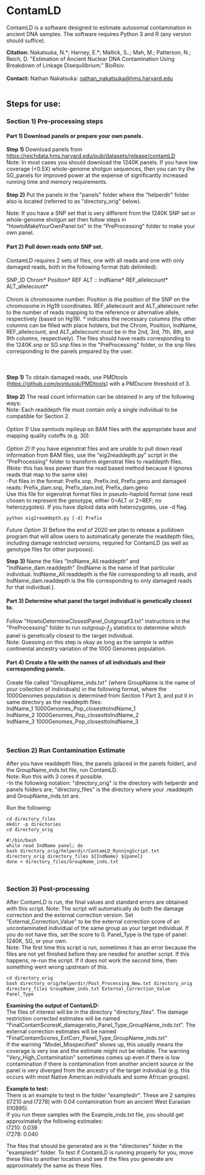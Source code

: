 # ContamLD

ContamLD is a software designed to estimate autosomal contamination in ancient DNA samples. The software requires Python 3 and R (any version should suffice).

**Citation:**  Nakatsuka, N.\*; Harney, E.\*; Mallick, S..; Mah, M.; Patterson, N.; Reich, D. "Estimation of Ancient Nuclear DNA Contamination Using Breakdown of Linkage Disequilibrium." BioRxiv.<br/>
<br/>
**Contact:** Nathan Nakatsuka: nathan_nakatsuka@hms.harvard.edu
<br/>
<br/>
## <p>Steps for use:</p>
### <p>Section 1)  Pre-processing steps</p>
#### Part 1)  Download panels or prepare your own panels.<br/>
**Step 1)** Download panels from https://reichdata.hms.harvard.edu/pub/datasets/release/contamLD<br/>
Note: In most cases you should download the 1240K panels. If you have low coverage (<0.5X) whole-genome shotgun sequences, then you can try the SG_panels for improved power at the expense of significantly increased running time and memory requirements.<br/>
<br/>
**Step 2)** Put the panels in the "panels" folder where the "helperdir" folder also is located (referred to as "directory_orig" below).

Note: If you have a SNP set that is very different from the 1240K SNP set or whole-genome shotgun set then follow steps in "HowtoMakeYourOwnPanel.txt" in the "PreProcessing" folder to make your own panel.


#### Part 2) Pull down reads onto SNP set.<br/>
ContamLD requires 2 sets of files, one with all reads and one with only damaged reads, both in the following format (tab delimited): <br/>	
SNP_ID	Chrom\*	Position\*	REF	ALT	::	IndName*	REF_allelecount\*	ALT_allelecount\*<br/>
<br/>
Chrom is chromosome number. Position is the position of the SNP on the chromosome in Hg19 coordinates. REF_allelecount and ALT_allelecount refer to the number of reads mapping to the reference or alternative allele, respectively (based on Hg19). \* indicates the necessary columns (the other columns can be filled with place holders, but the Chrom, Position, IndName, REF_allelecount, and ALT_allelecount must be in the 2nd, 3rd, 7th, 8th, and 9th columns, respectively). The files should have reads corresponding to the 1240K.snp or SG.snp files in the "PreProcessing" folder, or the snp files corresponding to the panels prepared by the user.<br/>	
<br/>	
**Step 1)** To obtain damaged reads, use PMDtools (https://github.com/pontussk/PMDtools) with a PMDscore threshold of 3.<br/>
<br/>
**Step 2)** The read count information can be obtained in any of the following ways:<br/>
Note:  Each readdepth file must contain only a single individual to be compatible for Section 2.<br/>
<br/>
*Option 1)*  Use samtools mpileup on BAM files with the appropriate base and mapping quality cutoffs (e.g. 30). <br/>
<br/>
*Option 2)* If you have eigenstrat files and are unable to pull down read information from BAM files, use the "eig2readdepth.py" script in the "PreProcessing" folder to transform eigenstrat files to readdepth files.<br/>
(Note: this has less power than the read based method because it ignores reads that map to the same site)<br/>
-Put files in the format: Prefix.snp, Prefix.ind, Prefix.geno and damaged reads: Prefix_dam.snp, Prefix_dam.ind, Prefix_dam.geno<br/>
Use this file for eigenstrat format files in pseudo-haploid format (one read chosen to represent the genotype, either 0=ALT or 2=REF; no heterozygotes). If you have diploid data with heterozygotes, use -d flag.
```python
python eig2readdepth.py [-d] Prefix
```


*Future Option 3)* Before the end of 2020 we plan to release a pulldown program that will allow users to automatically generate the readdepth files, including damage restricted versions, required for ContamLD (as well as genotype files for other purposes).<br/>


**Step 3)**  Name the files "IndName_All.readdepth" and "IndName_dam.readdepth" (IndName is the name of that particular individual. IndName_All.readdepth is the file corresponding to all reads, and IndName_dam.readdepth is the file corresponding to only damaged reads for that individual.).<br/>


#### Part 3) Determine what panel the target individual is genetically closest to.<br/>
Follow "HowtoDetermineClosestPanel_Outgroupf3.txt" instructions in the "PreProcessing" folder to run outgroup-*f<sub>3</sub>* statistics to determine which panel is genetically closest to the target individual.<br/>
Note: Guessing on this step is okay as long as the sample is within continental ancestry variation of the 1000 Genomes population.
<br/>

#### Part 4) Create a file with the names of all individuals and their corresponding panels.<br/>
Create file called "GroupName_inds.txt" (where GroupName is the name of your collection of individuals) in the following format, where the 1000Genomes population is determined from Section 1 Part 3, and put it in same directory as the readdepth files:<br/>
IndName_1 1000Genomes_Pop_closesttoIndName_1<br/>
IndName_2 1000Genomes_Pop_closesttoIndName_2<br/>
IndName_3 1000Genomes_Pop_closesttoIndName_3<br/>
<br/>
<br/>

### <p>Section 2)  Run Contamination Estimate</p>
After you have readdepth files, the panels (placed in the panels folder), and the GroupName_inds.txt file, run ContamLD.<br/>
Note: Run this with 3 cores if possible.<br/>
-In the following notation: "directory_orig" is the directory with helperdir and panels folders are; "directory_files" is the directory where your .readdepth and GroupName_inds.txt are.<br/>

Run the following:<br/>
```
cd directory_files
mkdir -p directories
cd directory_orig

#!/bin/bash
while read IndName panel; do
bash directory_orig/helperdir/ContamLD_RunningScript.txt directory_orig directory_files ${IndName} ${panel}
done < directory_files/GroupName_inds.txt
```
<br/>

### <p>Section 3) Post-processing</p>
After ContamLD is run, the final values and standard errors are obtained with this script.
Note: The script will automatically do both the damage correction and the external correction version. Set "External_Correction_Value" to be the external correction score of an uncontaminated individual of the same group as your target individual. If you do not have this, set the score to 0. Panel_Type is the type of panel: 1240K, SG, or your own.<br/>
Note: The first time this script is run, sometimes it has an error because the files are not yet finished before they are needed for another script. If this happens, re-run the script. If it does not work the second time, then something went wrong upstream of this.<br/>
```
cd directory_orig
bash directory_orig/helperdir/Post_Processing_New.txt directory_orig directory_files GroupName_inds.txt External_Correction_Value Panel_Type
```


**Examining the output of ContamLD:**<br/>
The files of interest will be in the directory "directory_files". The damage restriction corrected estimates will be named "FinalContamScoresK_damageratio_Panel_Type_GroupName_inds.txt". The external correction estimates will be named "FinalContamScores_ExtCorr_Panel_Type_GroupName_inds.txt"<br/>
If the warning "Model_Misspecified" shows up, this usually means the coverage is very low and the estimate might not be reliable. The warning "Very_High_Contamination" sometimes comes up even if there is low contamination if there is contamination from another ancient source or the panel is very diverged from the ancestry of the target individual (e.g. this occurs with most Native American individuals and some African groups).


**Example to test:**<br/>
There is an example to test in the folder "exampledir". These are 2 samples (I7210 and I7278) with 0.04 contamination from an ancient West Eurasian (I10895).<br/>
If you run these samples with the Example_inds.txt file, you should get approximately the following estimates:<br/>
I7210:  0.039<br/>
I7278:  0.040

The files that should be generated are in the "directories" folder in the "exampledir" folder. To test if ContamLD is running properly for you, move these files to another location and see if the files you generate are approximately the same as these files.


